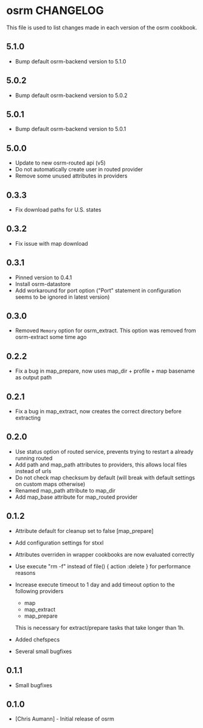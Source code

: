 osrm CHANGELOG
==============

This file is used to list changes made in each version of the osrm cookbook.

5.1.0
-----

- Bump default osrm-backend version to 5.1.0

5.0.2
-----

- Bump default osrm-backend version to 5.0.2

5.0.1
-----

- Bump default osrm-backend version to 5.0.1

5.0.0
-----

- Update to new osrm-routed api (v5)
- Do not automatically create user in routed provider
- Remove some unused attributes in providers

0.3.3
-----

- Fix download paths for U.S. states

0.3.2
-----

- Fix issue with map download

0.3.1
-----

- Pinned version to 0.4.1
- Install osrm-datastore
- Add workaround for port option ("Port" statement in configuration seems to be ignored in latest version)

0.3.0
-----

- Removed `Memory` option for osrm_extract. This option was removed from osrm-extract some time ago

0.2.2
-----

- Fix a bug in map_prepare, now uses map_dir + profile + map basename as output path

0.2.1
-----

- Fix a bug in map_extract, now creates the correct directory before extracting

0.2.0
-----

- Use status option of routed service, prevents trying to restart a already running routed
- Add path and map_path attributes to providers, this allows local files instead of urls
- Do not check map checksum by default (will break with default settings on custom maps otherwise)
- Renamed map_path attribute to map_dir
- Add map_base attribute for map_routed provider


0.1.2
-----

- Attribute default for cleanup set to false [map_prepare]
- Add configuration settings for stxxl
- Attributes overriden in wrapper cookbooks are now evaluated correctly
- Use execute "rm -f" instead of file() { action :delete } for performance reasons
- Increase execute timeout to 1 day and add timeout option to the following providers

  * map
  * map_extract
  * map_prepare

  This is necessary for extract/prepare tasks that take longer than 1h.

- Added chefspecs
- Several small bugfixes


0.1.1
-----

- Small bugfixes


0.1.0
-----
- [Chris Aumann] - Initial release of osrm
